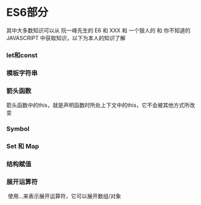 # ES6部分

其中大多数知识可以从 阮一峰先生的 E6 和 XXX 和 一个狠人的 和 你不知道的JAVASCRIPT 中获取知识，以下为本人的知识了解


### let和const

### 模板字符串

### 箭头函数

​	箭头函数中的this，就是声明函数时所处上下文中的this，它不会被其他方式所改变

### Symbol

### Set 和 Map

### 结构赋值

### 展开运算符

​	使用...来表示展开运算符，它可以展开数组/对象

